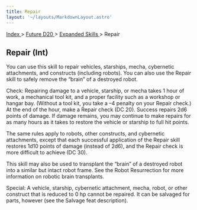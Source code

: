 ```yaml
---
title: Repair
layout: '~/layouts/MarkdownLayout.astro'
---
```


[ Index ](/) > [ Future D20 ](/future.d20.srd) > [ Expanded Skills ](/future.d20.srd/expanded.skills) > Repair

##  Repair (Int)

You can use this skill to repair vehicles, starships, mecha, cybernetic
attachments, and constructs (including robots). You can also use the Repair
skill to safely remove the “brain” of a destroyed robot.

Check: Repairing damage to a vehicle, starship, or mecha takes 1 hour of work,
a mechanical tool kit, and a proper facility such as a workshop or hangar bay.
(Without a tool kit, you take a –4 penalty on your Repair check.) At the end
of the hour, make a Repair check (DC 20). Success repairs 2d6 points of
damage. If damage remains, you may continue to make repairs for as many hours
as it takes to restore the vehicle or starship to full hit points.

The same rules apply to robots, other constructs, and cybernetic attachments,
except that each successful application of the Repair skill restores 1d10
points of damage (instead of 2d6), and the Repair check is more difficult to
achieve (DC 30).

This skill may also be used to transplant the “brain” of a destroyed robot
into a similar but intact robot frame. See the Robot Resurrection for more
information on robotic brain transplants.

Special: A vehicle, starship, cybernetic attachment, mecha, robot, or other
construct that is reduced to 0 hp cannot be repaired. It can be salvaged for
parts, however (see the Salvage feat description).

